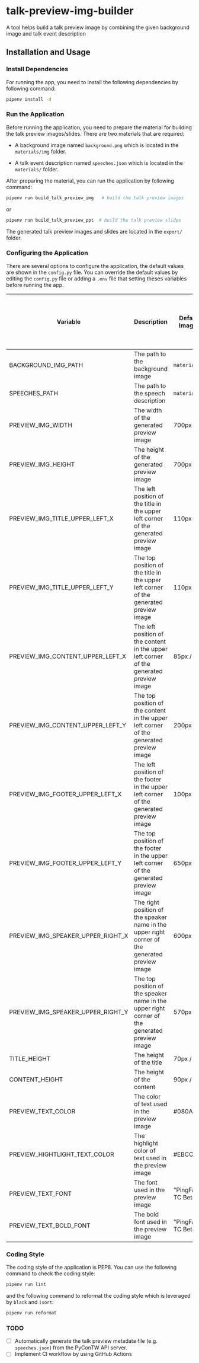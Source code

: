 # talk-preview-img-builder

A tool helps build a talk preview image by combining the given background image and talk event description

## Installation and Usage

### Install Dependencies

For running the app, you need to install the following dependencies by following command:

```bash
pipenv install -d
```

### Run the Application

Before running the application, you need to prepare the material for building the talk preview images/slides.
There are two materials that are required:

- A background image named `background.png`  which is located in the `materials/img` folder.

- A talk event description named `speeches.json` which is located in the `materials/` folder.

After preparing the material, you can run the application by following command:

```bash
pipenv run build_talk_preview_img   # build the talk preview images
```

or

```bash
pipenv run build_talk_preview_ppt  # build the talk preview slides
```

The generated talk preview images and slides are located in the `export/` folder.

### Configuring the Application

There are several options to configure the application, the default values are shown in the `config.py` file.
You can override the default values by editing the `config.py` file or adding a `.env` file that setting theses variables before running the app.

| Variable | Description | Default Value (Setting for Image/ Setting for Slides) | Type (Setting for Image/ Setting for Slides) |
| -------- | -------- | ------------- | -------- |
| BACKGROUND_IMG_PATH | The path to the background image | `materials/img/background.png` | String |
| SPEECHES_PATH  | The path to the speech description | `materials/speeches.json` | String |
| PREVIEW_IMG_WIDTH     | The width of the generated preview image  |  700px / 14cm  | Integer / Float |
| PREVIEW_IMG_HEIGHT    | The height of the generated preview image  |  700px / 14cm  | Integer / Float |
| PREVIEW_IMG_TITLE_UPPER_LEFT_X | The left position of the title in the upper left corner of the generated preview image  |  110px / 0.95cm  | Integer / Float |
| PREVIEW_IMG_TITLE_UPPER_LEFT_Y | The top position of the title in the upper left corner of the generated preview image  |  110px / 1.04cm  | Integer / Float |
| PREVIEW_IMG_CONTENT_UPPER_LEFT_X | The left position of the content in the upper left corner of the generated preview image  |  85px / 1.38cm  | Integer / Float |
| PREVIEW_IMG_CONTENT_UPPER_LEFT_Y | The top position of the content in the upper left corner of the generated preview image  |  200px / 3.8cm  | Integer / Float |
| PREVIEW_IMG_FOOTER_UPPER_LEFT_X | The left position of the footer in the upper left corner of the generated preview image  |  100px / 1.6cm  | Integer / Float |
| PREVIEW_IMG_FOOTER_UPPER_LEFT_Y | The top position of the footer in the upper left corner of the generated preview image  |  650px / 12.2cm  | Integer / Float |
| PREVIEW_IMG_SPEAKER_UPPER_RIGHT_X | The right position of the speaker name in the upper right corner of the generated preview image  |  600px / 13.5cm  | Integer / Float |
| PREVIEW_IMG_SPEAKER_UPPER_RIGHT_Y | The top position of the speaker name in the upper right corner of the generated preview image  |  570px / 10cm  | Integer / Float |
| TITLE_HEIGHT | The height of the title  |  70px / 1.84cm  | Integer / Float |
| CONTENT_HEIGHT | The height of the content | 90px / 7.5cm | Integer / Float |
| PREVIEW_TEXT_COLOR | The color of text used in the preview image | #080A42  | String |
| PREVIEW_HIGHTLIGHT_TEXT_COLOR | The highlight color of text used in the preview image | #EBCC73  | String |
| PREVIEW_TEXT_FONT | The font used in the preview image | "PingFang.ttc"/"Taipei Sans TC Beta" | String |
| PREVIEW_TEXT_BOLD_FONT | The bold font used in the preview image | "PingFang.ttc"/"Taipei Sans TC Beta" | String |

### Coding Style

The coding style of the application is PEP8. You can use the following command to check the coding style:

```bash
pipenv run lint
```

and the following command to reformat the coding style which is leveraged by `black` and `isort`:

```bash
pipenv run reformat
```

### TODO


- [ ] Automatically generate the talk preview metadata file (e.g. `speeches.json`) from the PyConTW API server.
- [ ] Implement CI workflow by using GitHub Actions
